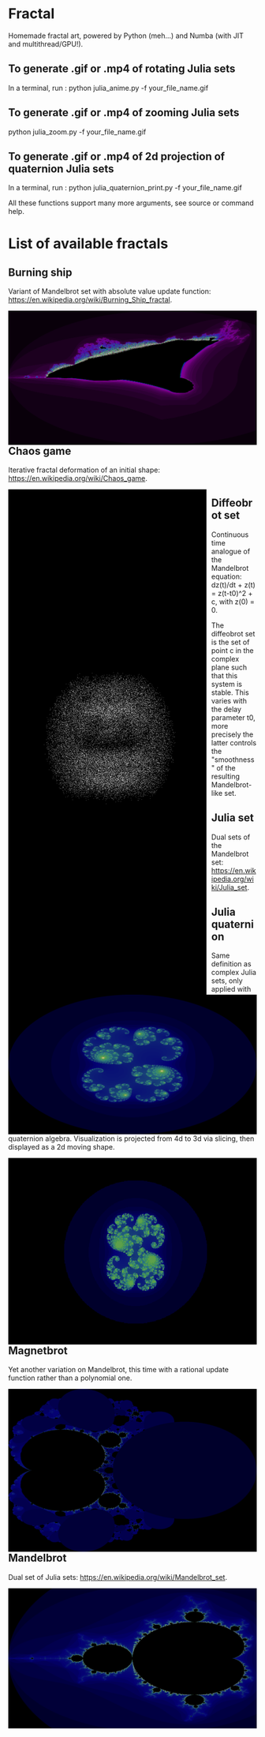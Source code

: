 # Fractal
Homemade fractal art, powered by Python (meh...) and Numba (with JIT and multithread/GPU!).

## To generate .gif or .mp4 of rotating Julia sets
In a terminal, run :
python julia_anime.py -f your_file_name.gif

## To generate .gif or .mp4 of zooming Julia sets
python julia_zoom.py -f your_file_name.gif

## To generate .gif or .mp4 of 2d projection of quaternion Julia sets
In a terminal, run :
python julia_quaternion_print.py -f your_file_name.gif

All these functions support many more arguments, see source or command help.

# List of available fractals

##  Burning ship
Variant of Mandelbrot set with absolute value update function: https://en.wikipedia.org/wiki/Burning_Ship_fractal.

<img src="./burning_ship/images/burning_ship.png"
     style="float: left; margin-right: 10px;" />
     
## Chaos game
Iterative fractal deformation of an initial shape: https://en.wikipedia.org/wiki/Chaos_game.


<img src="./chaos_game/sierpinski_batman.gif"
     style="float: left; margin-right: 10px;" />
     
## Diffeobrot set
Continuous time analogue of the Mandelbrot equation:
dz(t)/dt + z(t) = z(t-t0)^2 + c, with z(0) = 0.

The diffeobrot set is the set of point c in the complex plane such that this system is stable. This varies with the delay parameter t0, more precisely the latter controls the "smoothness" of the resulting Mandelbrot-like set.

## Julia set 
Dual sets of the Mandelbrot set: https://en.wikipedia.org/wiki/Julia_set.

<img src="./julia/images/julia_0.285_0.01.png"
     style="float: left; margin-right: 10px;" />
     
## Julia quaternion
Same definition as complex Julia sets, only applied with quaternion algebra. Visualization is projected from 4d to 3d via slicing, then displayed as a 2d moving shape.

<img src="./julia_quaternion/images/julia_quaternion_0285_001_0005_0005.gif"
     style="float: left; margin-right: 10px;" />
     
## Magnetbrot
Yet another variation on Mandelbrot, this time with a rational update function rather than a polynomial one.
     
<img src="./magnetbrot/pictures/magnetbrot.png"
     style="float: left; margin-right: 10px;" />
     
## Mandelbrot
Dual set of Julia sets: https://en.wikipedia.org/wiki/Mandelbrot_set.

<img src="./mandelbrot/images/mandelbrot.png"
     style="float: left; margin-right: 10px;" />
